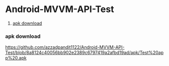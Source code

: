 ﻿# Android-MVVM-API-Test


 1. [apk download](#header-name)


### apk download 

https://github.com/azzadpandit1122/Android-MVVM-API-Test/blob/8a8124c40056bb902e2389c6797419a2afbd19ad/apk/Test%20app%20.apk
